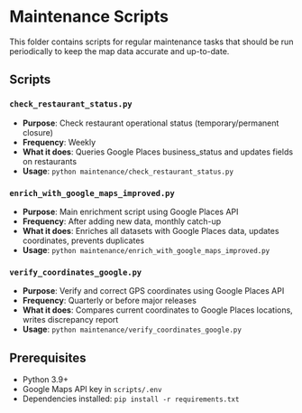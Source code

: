 # Maintenance Scripts

This folder contains scripts for regular maintenance tasks that should be run periodically to keep the map data accurate and up-to-date.

## Scripts

### `check_restaurant_status.py`
- **Purpose**: Check restaurant operational status (temporary/permanent closure)
- **Frequency**: Weekly
- **What it does**: Queries Google Places business_status and updates fields on restaurants
- **Usage**: `python maintenance/check_restaurant_status.py`

### `enrich_with_google_maps_improved.py`
- **Purpose**: Main enrichment script using Google Places API
- **Frequency**: After adding new data, monthly catch-up
- **What it does**: Enriches all datasets with Google Places data, updates coordinates, prevents duplicates
- **Usage**: `python maintenance/enrich_with_google_maps_improved.py`

### `verify_coordinates_google.py`
- **Purpose**: Verify and correct GPS coordinates using Google Places API
- **Frequency**: Quarterly or before major releases
- **What it does**: Compares current coordinates to Google Places locations, writes discrepancy report
- **Usage**: `python maintenance/verify_coordinates_google.py`

## Prerequisites

- Python 3.9+
- Google Maps API key in `scripts/.env`
- Dependencies installed: `pip install -r requirements.txt`


